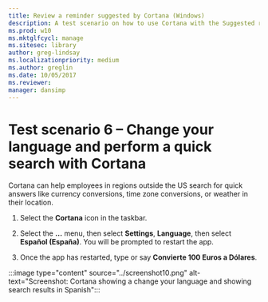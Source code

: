 ```yaml
---
title: Review a reminder suggested by Cortana (Windows)
description: A test scenario on how to use Cortana with the Suggested reminders feature.
ms.prod: w10
ms.mktglfcycl: manage
ms.sitesec: library
author: greg-lindsay
ms.localizationpriority: medium
ms.author: greglin
ms.date: 10/05/2017
ms.reviewer: 
manager: dansimp
---
```


# Test scenario 6 – Change your language and perform a quick search with Cortana

Cortana can help employees in regions outside the US search for quick answers like currency conversions, time zone conversions, or weather in their location.

1. Select the  **Cortana**  icon in the taskbar.

2. Select the **…** menu, then select **Settings**, **Language**, then select **Español (España)**. You will be prompted to restart the app.

3. Once the app has restarted, type or say **Convierte 100 Euros a Dólares**.

:::image type="content" source="../screenshot10.png" alt-text="Screenshot: Cortana showing a change your language and showing search results in Spanish":::